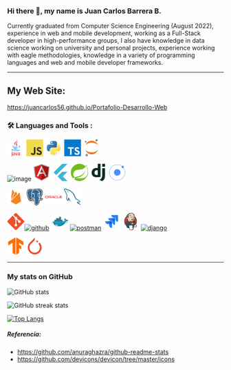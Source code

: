### Hi there 👋, my name is Juan Carlos Barrera B.

Currently graduated from Computer Science Engineering (August 2022), experience in web and mobile development, working as a Full-Stack developer in high-performance groups, I also have knowledge in data science working on university and personal projects, experience working with eagle methodologies, knowledge in a variety of programming languages and web and mobile developer frameworks.
_________________________________________________________________________________

## My Web Site: 

https://juancarlos56.github.io/Portafolio-Desarrollo-Web

### 🛠  Languages and Tools :



[<img src='https://github.com/devicons/devicon/blob/master/icons/java/java-original-wordmark.svg' alt='java' height='40'>](https://github.com/devicons/devicon/blob/master/icons/java/java-original-wordmark.svg) [<img src='https://github.com/devicons/devicon/blob/master/icons/javascript/javascript-original.svg' alt='javascript' height='40'>](https://github.com/devicons/devicon/blob/master/icons/javascript/javascript-original.svg)  [<img src='https://github.com/devicons/devicon/blob/master/icons/python/python-original.svg' alt='python' height='40'>](https://github.com/devicons/devicon/blob/master/icons/python/python-original.svg) [<img src='https://github.com/devicons/devicon/blob/master/icons/typescript/typescript-plain.svg' alt='typescript' height='40'>](https://github.com/devicons/devicon/blob/master/icons/typescript/typescript-plain.svg)  [<img src='https://github.com/devicons/devicon/blob/master/icons/jupyter/jupyter-original.svg' alt='typescript' height='40'>](https://github.com/devicons/devicon/blob/master/icons/jupyter/jupyter-original.svg)  


![image](https://github.com/Juancarlos56/Juancarlos56/assets/51795550/0271ac32-ac7a-45e5-a78d-ddad55a584bd)
[<img src='https://github.com/devicons/devicon/blob/master/icons/angularjs/angularjs-original.svg' alt='angular' height='40'>](https://github.com/devicons/devicon/blob/master/icons/angularjs/angularjs-original.svg)  [<img src='https://github.com/devicons/devicon/blob/master/icons/flutter/flutter-plain.svg' alt='flutter' height='40'>](https://github.com/devicons/devicon/blob/master/icons/flutter/flutter-plain.svg) [<img src='https://github.com/devicons/devicon/blob/master/icons/spring/spring-original.svg' alt='spring' height='40'>](https://github.com/devicons/devicon/blob/master/icons/spring/spring-original.svg)  [<img src='https://github.com/devicons/devicon/blob/master/icons/django/django-plain.svg' alt='django' height='40'>](https://github.com/devicons/devicon/blob/master/icons/django/django-plain.svg)  [<img src='https://github.com/devicons/devicon/blob/master/icons/ionic/ionic-original.svg' alt='django' height='40'>](https://github.com/devicons/devicon/blob/master/icons/ionic/ionic-original.svg)  

[<img src='https://github.com/devicons/devicon/blob/master/icons/firebase/firebase-plain.svg' alt='firebase' height='40'>](https://github.com/devicons/devicon/blob/master/icons/firebase/firebase-plain.svg) [<img src='https://github.com/devicons/devicon/blob/master/icons/postgresql/postgresql-original.svg' alt='postgresql' height='40'>](https://github.com/devicons/devicon/blob/master/icons/postgresql/postgresql-original.svg) [<img src='https://github.com/devicons/devicon/blob/master/icons/oracle/oracle-original.svg' alt='oracle' height='40'>](https://github.com/devicons/devicon/blob/master/icons/oracle/oracle-original.svg) [<img src='https://github.com/devicons/devicon/blob/master/icons/mysql/mysql-original.svg' alt='mysql' height='40'>](https://github.com/devicons/devicon/blob/master/icons/mysql/mysql-original.svg) 

[<img src='https://github.com/devicons/devicon/blob/master/icons/git/git-original.svg' alt='github' height='40'>](https://github.com/devicons/devicon/blob/master/icons/git/git-original.svg)[<img src='https://cdn.jsdelivr.net/npm/simple-icons@3.0.1/icons/github.svg' alt='github' height='40'>](https://github.com/Juancarlos56) [<img src='https://github.com/devicons/devicon/blob/master/icons/docker/docker-original.svg' alt='docker' height='40'>](https://github.com/devicons/devicon/blob/master/icons/docker/docker-original.svg) [<img src='https://user-images.githubusercontent.com/51795550/186250878-a1a6b3bf-35d0-4d5d-9f8b-2df75f1ea02a.png' alt='postman' height='40'>](https://webintegral.com.co/wp-content/uploads/2018/05/postman-icon.png)  [<img src='https://github.com/devicons/devicon/blob/master/icons/jira/jira-original.svg' alt='jirasoftware' height='40'>](https://github.com/devicons/devicon/blob/master/icons/jira/jira-original.svg)  [<img src='https://github.com/devicons/devicon/blob/master/icons/jenkins/jenkins-original.svg' alt='jenkins' height='40'>](https://github.com/devicons/devicon/blob/master/icons/jenkins/jenkins-original.svg)  [<img src='https://user-images.githubusercontent.com/15386828/118396592-e331c880-b658-11eb-8fdc-7426520c691f.png' alt='django' height='40'>](https://user-images.githubusercontent.com/15386828/118396592-e331c880-b658-11eb-8fdc-7426520c691f.png)  

[<img src='https://github.com/devicons/devicon/blob/master/icons/tensorflow/tensorflow-original.svg' alt='tensorflow' height='40'>](https://github.com/devicons/devicon/blob/master/icons/tensorflow/tensorflow-original.svg)  [<img src='https://github.com/devicons/devicon/blob/master/icons/pytorch/pytorch-original.svg' alt='pytorch' height='40'>](https://github.com/devicons/devicon/blob/master/icons/pytorch/pytorch-original.svg) 

_______________________________________________________________________________

### My stats on GitHub

![GitHub stats](https://github-readme-stats.vercel.app/api?username=Juancarlos56&show_icons=true&count_private=true)  

![GitHub streak stats](https://github-readme-streak-stats.herokuapp.com/?user=Juancarlos56)  

[![Top Langs](https://github-readme-stats.vercel.app/api/top-langs/?username=Juancarlos56&layout=compact)](https://github.com/anuraghazra/github-readme-stats)



##### Referencia: 
- https://github.com/anuraghazra/github-readme-stats
- https://github.com/devicons/devicon/tree/master/icons

